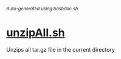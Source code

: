 <small><i>Auto-generated using bashdoc.sh</i></small>
# [unzipAll.sh](../unzipAll.sh)

Unzips all tar.gz file in the current directory

